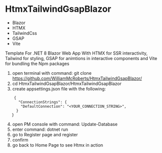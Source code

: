 # HtmxTailwindGsapBlazor

- Blazor
- HTMX
- TailwindCss
- GSAP
- Vite
  
Template For .NET 8 Blazor Web App With HTMX for SSR interactivity, Tailwind for styling, GSAP for animtions in interactive components and Vite for bundling the Npm packages

1. open terminal with command: git clone https://github.com/WilliamMcRoberts/HtmxTailwindGsapBlazor/
2. cd HtmxTailwindGsapBlazor/HtmxTailwindGsapBlazor
3. create appsettings.json file with the following:
  ```
      {
        "ConnectionStrings": {
         "DefaultConnection": "<YOUR_CONNECTION_STRING>",
       }
     }
  ```
4. open PM console with command: Update-Database
5. enter command: dotnet run
6. go to Register page and register
7. confirm
8. go back to Home Page to see Htmx in action
